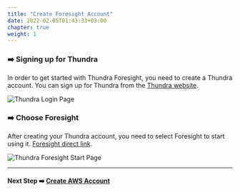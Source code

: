 ```yaml
---
title: "Create Foresight Account"
date: 2022-02-05T01:43:33+03:00
chapter: true
weight: 1
---
```


### ➡️ Signing up for Thundra
In order to get started with Thundra Foresight, you need to create a Thundra account. You can sign up for Thundra from the [Thundra website](https://start.thundra.io/).

![Thundra Login Page](/images/create-accounts/create-foresight-account/thundra-sign-up.png)

### :arrow_right: Choose Foresight 
After creating your Thundra account, you need to select Foresight to start using it. [Foresight direct link](https://foresight.thundra.io/).

![Thundra Foresight Start Page](/images/create-accounts/create-foresight-account/thundra-choose-foresight.png)


---
#### Next Step :arrow_right: [Create AWS Account](/create-account/create-aws-account.html)